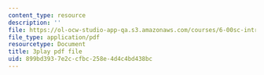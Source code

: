 ```yaml
---
content_type: resource
description: ''
file: https://ol-ocw-studio-app-qa.s3.amazonaws.com/courses/6-00sc-introduction-to-computer-science-and-programming-spring-2011/899bd3937e2ccfbc258e4d4c4bd438bc_bX3jvD7XFPs.pdf
file_type: application/pdf
resourcetype: Document
title: 3play pdf file
uid: 899bd393-7e2c-cfbc-258e-4d4c4bd438bc
---
```

